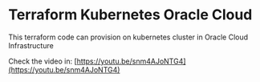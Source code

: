 # Terraform Kubernetes Oracle Cloud

This terraform code can provision on kubernetes cluster in Oracle Cloud Infrastructure

Check the video in: [https://youtu.be/snm4AJoNTG4](https://youtu.be/snm4AJoNTG4)